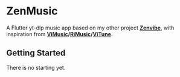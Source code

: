 # ZenMusic

A Flutter yt-dlp music app based on my other project **[Zenvibe](https://github.com/ZeNyfh/Zenvibe)**, with inspiration from **[ViMusic](https://github.com/vfsfitvnm/ViMusic/)/[RiMusic](https://github.com/fast4x/RiMusic)/[ViTune](https://github.com/25huizengek1/ViTune/)**.

## Getting Started

There is no starting yet.
